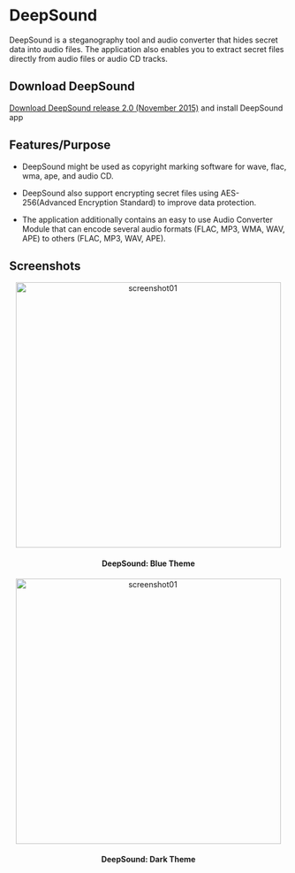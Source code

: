 # DeepSound

DeepSound is a steganography tool and audio converter that hides secret data into audio files. 
The application also enables you to extract secret files directly from audio files or audio CD tracks. 

## Download DeepSound

<a href="https://github.com/Jpinsoft/DeepSound/releases/download/v2.0.0.32372/DeepSoundSetup.msi">Download DeepSound release 2.0 (November 2015)</a> and install DeepSound app


## Features/Purpose

- DeepSound might be used as copyright marking software for wave, flac, wma, ape, and audio CD. 
- DeepSound also support encrypting secret files using AES-256(Advanced Encryption Standard) to improve data protection.

- The application additionally contains an easy to use Audio Converter Module that can encode several audio formats (FLAC, MP3, WMA, WAV, APE) to others (FLAC, MP3, WAV, APE). 
 

## Screenshots

<div align="center">

<picture>
<img alt="screenshot01" width="480" src="https://github.com/Jpinsoft/DeepSound/assets/28184960/59478086-1eb9-402a-b4cb-c3f96239cdeb">
</picture>

#### DeepSound: Blue Theme


<picture>
<img alt="screenshot01" width="480" src="https://github.com/Jpinsoft/DeepSound/assets/28184960/56d78276-e14b-45c5-a15d-b151a5696300">
</picture>

#### DeepSound: Dark Theme

</div>
